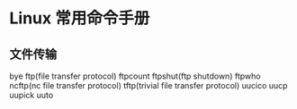 # Linux 常用命令手册
## 文件传输
  bye
  ftp(file transfer protocol) 
  ftpcount
  ftpshut(ftp shutdown)
  ftpwho
  ncftp(nc file transfer protocol)
  tftp(trivial file transfer protocol)
  uucico
  uucp
  uupick
  uuto
